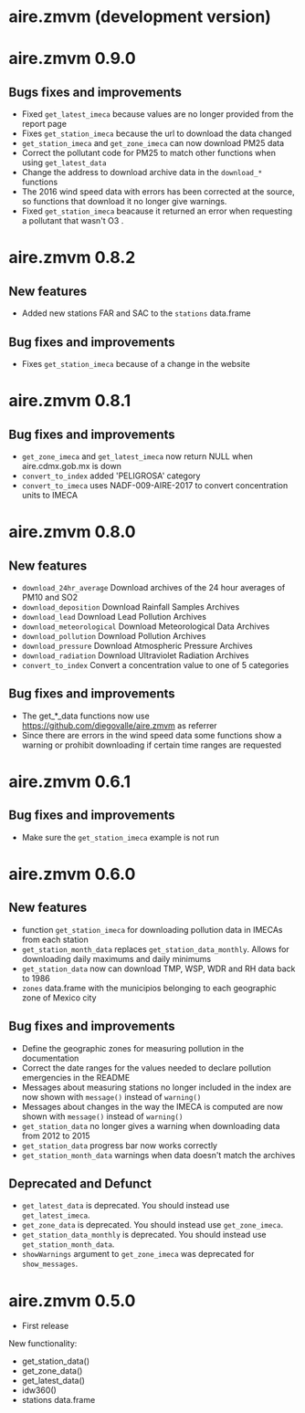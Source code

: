 # aire.zmvm (development version)

# aire.zmvm 0.9.0

## Bugs fixes and improvements

* Fixed `get_latest_imeca` because values are no longer provided from the
  report page
* Fixes `get_station_imeca` because the url to download the data changed
* `get_station_imeca` and `get_zone_imeca` can now download PM25 data
* Correct the pollutant code for PM25 to match other functions when using `get_latest_data`
* Change the address to download archive data in the `download_*` functions
* The 2016 wind speed data with errors has been corrected at the source, so
  functions that download it no longer give warnings.
* Fixed `get_station_imeca` beacause it returned an error when 
  requesting a pollutant that wasn't O3 .

# aire.zmvm 0.8.2

## New features

* Added new stations FAR and SAC to the `stations` data.frame

## Bug fixes and improvements

* Fixes `get_station_imeca` because of a change in the website

# aire.zmvm 0.8.1

## Bug fixes and improvements

* `get_zone_imeca` and `get_latest_imeca` now return NULL when aire.cdmx.gob.mx is down
* `convert_to_index` added 'PELIGROSA' category
* `convert_to_imeca` uses NADF-009-AIRE-2017 to convert concentration units to IMECA

# aire.zmvm 0.8.0

## New features

* `download_24hr_average` Download archives of the 24 hour averages of PM10 and SO2
* `download_deposition` Download Rainfall Samples Archives
* `download_lead` Download Lead Pollution Archives
* `download_meteorological` Download Meteorological Data Archives
* `download_pollution` Download Pollution Archives
* `download_pressure` Download Atmospheric Pressure Archives
* `download_radiation` Download Ultraviolet Radiation Archives
* `convert_to_index` Convert a concentration value to one of 5 categories

## Bug fixes and improvements

* The get_*_data functions now use https://github.com/diegovalle/aire.zmvm as referrer
* Since there are errors in the wind speed data some functions show a warning or prohibit downloading if certain time ranges are requested


# aire.zmvm 0.6.1

## Bug fixes and improvements

* Make sure the `get_station_imeca` example is not run


# aire.zmvm 0.6.0

## New features

* function `get_station_imeca` for downloading pollution data in IMECAs from each station
* `get_station_month_data` replaces `get_station_data_monthly`. Allows for downloading daily
maximums and daily minimums
* `get_station_data` now can download TMP, WSP, WDR and RH data back to 1986
* `zones` data.frame with the municipios belonging to each geographic zone of Mexico city

## Bug fixes and improvements

* Define the geographic zones for measuring pollution in the documentation
* Correct the date ranges for the values needed to declare pollution emergencies in the README
* Messages about measuring stations no longer included in the index are now shown with `message()` instead of `warning()`
* Messages about changes in the way the IMECA is computed are now shown with `message()` instead of `warning()`
* `get_station_data` no longer gives a warning when downloading data from 2012 to 2015
* `get_station_data` progress bar now works correctly
* `get_station_month_data` warnings when data doesn't match the archives

## Deprecated and Defunct
* `get_latest_data` is deprecated. You should instead use `get_latest_imeca`.
* `get_zone_data` is deprecated. You should instead use `get_zone_imeca`.
* `get_station_data_monthly` is deprecated. You should instead use `get_station_month_data`.
* `showWarnings` argument to `get_zone_imeca` was deprecated for `show_messages`.


# aire.zmvm 0.5.0

* First release

New functionality:

* get_station_data()
* get_zone_data()
* get_latest_data()
* idw360()
* stations data.frame
